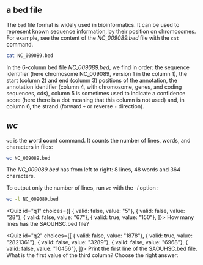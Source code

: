 <script>
import Quiz from "$components/Quiz.svelte";
import Execute from "$components/Execute.svelte";
</script>

## a bed file

The `bed` file format is widely used in bioinformatics. 
It can be used to represent known sequence information, by their position on chromosomes. 
For example, see the content of the *NC_009089.bed* file with the `cat` command.

```bash
cat NC_009089.bed
```

In the 6-column bed file *NC_009089.bed*, we find in order: the sequence identifier (here chromosome NC_009089, version 1 in the column 1), the start (column 2) and end (column 3) positions of the annotation, the annotation identifier (column 4, with chromosome, genes, and coding sequences, cds), column 5 is sometimes used to indicate a confidence score (here there is a dot meaning that this column is not used) and, in column 6, the strand (forward `+` or reverse `-` direction).

## *wc*

`wc` is the **w**ord **c**ount command. 
It counts the number of lines, words, and characters in files:
	
```bash
wc NC_009089.bed
```

The *NC_009089.bed* has from left to right: 8 lines, 48 words and 364 characters.

To output only the number of lines, run `wc` with the _-l_ option :

```bash
wc -l NC_009089.bed
```

<Quiz id="q1" choices={[
	{ valid: false, value: "5"},
	{ valid: false, value: "28"},
	{ valid: false, value: "67"},
	{ valid: true, value: "150"},
]}>
	<span slot="prompt">
		How many lines has the SAOUHSC.bed file?
	</span>
</Quiz>

<Quiz id="q2" choices={[
  { valid: false, value: "1878"},
	{ valid: true, value: "2821361"},
	{ valid: false, value: "3289"},
  { valid: false, value: "6968"},
	{ valid: false, value: "10456"},
]}>
	<span slot="prompt">
		Print the first line of the SAOUHSC.bed file. What is the first value of the third column? Choose the right answer: 
	</span>
</Quiz>

